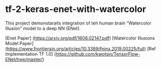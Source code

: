 ﻿# tf-2-keras-enet-with-watercolor

This project demonstaraits integration of teh human brain “Watercolor Illusion” model to a deep NN (ENet).


[Enet Paper] (https://arxiv.org/pdf/1606.02147.pdf)
[Watercolor Illusions Model Paper] (https://www.frontiersin.org/articles/10.3389/fnins.2019.00225/full)
[Ref Implementation TF 1.0] (https://github.com/kwotsin/TensorFlow-ENet/tree/master/)


